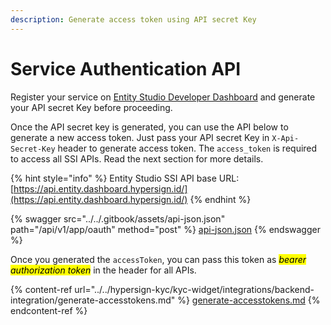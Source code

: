 ```yaml
---
description: Generate access token using API secret Key
---
```


# Service Authentication API

Register your service on [Entity Studio Developer Dashboard](../../hypersign-developer-dashboard/developer-dashboard/) and generate your API secret Key before proceeding.&#x20;

Once the API secret key is generated, you can use the API below to generate a new access token. Just pass your API secret Key in `X-Api-Secret-Key` header to generate access token. The `access_token` is required to access all SSI APIs. Read the next section for more details.&#x20;

{% hint style="info" %}
Entity Studio SSI API base URL: [https://api.entity.dashboard.hypersign.id/](https://api.entity.dashboard.hypersign.id/)
{% endhint %}

{% swagger src="../../.gitbook/assets/api-json.json" path="/api/v1/app/oauth" method="post" %}
[api-json.json](../../.gitbook/assets/api-json.json)
{% endswagger %}

Once you generated the `accessToken`, you can pass this token as _<mark style="background-color:yellow;">bearer authorization token</mark>_ in the header for all APIs.&#x20;

{% content-ref url="../../hypersign-kyc/kyc-widget/integrations/backend-integration/generate-accesstokens.md" %}
[generate-accesstokens.md](../../hypersign-kyc/kyc-widget/integrations/backend-integration/generate-accesstokens.md)
{% endcontent-ref %}

